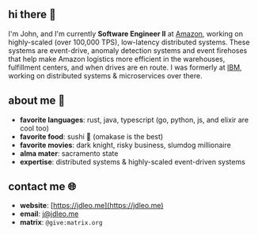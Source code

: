 ## hi there 👋

I'm John, and I'm currently **Software Engineer II** at [Amazon](https://amazon.com), working on highly-scaled (over 100,000 TPS), low-latency distributed systems. These systems are event-drive, anomaly detection systems and event firehoses that help make Amazon logistics more efficient in the warehouses, fulfillment centers, and when drives are en route. I was formerly at [IBM](https://ibm.com), working on distributed systems & microservices over there.

## about me 🤔

- **favorite languages**: rust, java, typescript (go, python, js, and elixir are cool too)
- **favorite food**: sushi 🍣 (omakase is the best)
- **favorite movies**: dark knight, risky business, slumdog millionaire
- **alma mater**: sacramento state
- **expertise**: distributed systems & highly-scaled event-driven systems

## contact me 🌐

- **website**: [https://jdleo.me](https://jdleo.me)
- **email**: [j@jdleo.me](mailto:j@jdleo.me)
- **matrix**: `@give:matrix.org`
